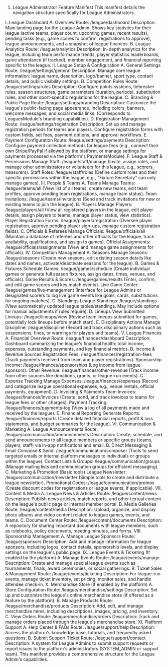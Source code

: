 1. League Administrator Feature Manifest
This manifest details the navigation structure specifically for League Administrators.

I. League Dashboard
A. Overview
Route: /league/dashboard
Description: Main landing page for the League Admin. Shows key statistics for their league (active teams, player count, upcoming games, recent results), pending tasks (e.g., game scores to confirm, registrations to approve), league announcements, and a snapshot of league finances.
B. League Analytics
Route: /league/analytics
Description: In-depth analytics for the league, including team performance trends, player statistics leaderboards, game attendance (if tracked), member engagement, and financial reporting specific to the league.
II. League Setup & Configuration
A. General Settings
Route: /league/settings/general
Description: Manage core league information: league name, description, logo/banner, sport type, contact details, and public visibility settings.
B. Competition Rules
Route: /league/settings/rules
Description: Configure points systems, tiebreaker rules, season structures, game parameters (duration, periods), substitution rules, and other sport-specific regulations for the league.
C. Branding & Public Page
Route: /league/settings/branding
Description: Customize the league's public-facing page appearance, including colors, banners, welcome messages, and social media links. (Corresponds to LeaguesModule's branding capabilities).
D. Registration Management
Route: /league/settings/registration
Description: Set up and manage registration periods for teams and players. Configure registration forms with custom fields, set fees, payment options, and approval workflows.
E. Payment Configuration
Route: /league/settings/payments
Description: Configure payment collection methods for league fees (e.g., connect their own Stripe/PayPal if allowed by the platform, or manage settings for payments processed via the platform's PaymentsModule).
F. League Staff & Permissions
Manage Staff: /league/staff/manage (Invite, assign roles, and manage other administrators or volunteers for this league, e.g., scorers, treasurers).
Staff Roles: /league/staff/roles (Define custom roles and their specific permissions within the league, e.g., "Fixture Secretary" can only manage games).
III. People & Teams
A. Teams
Manage Teams: /league/teams/all (View list of all teams, create new teams, edit team profiles, approve pending team registrations, manage team status).
Team Invitations: /league/teams/invitations (Send and track invitations for new or existing teams to join the league).
B. Players
Manage Players: /league/players/all (View all registered players in the league, edit player details, assign players to teams, manage player status, view statistics).
Player Registration Forms: /league/players/registration (Oversee player registration, approve pending player sign-ups, manage custom registration fields).
C. Officials & Referees
Manage Officials: /league/officials/all (Maintain a database of referees and other officials for the league, track availability, qualifications, and assign to games).
Official Assignments: /league/officials/assignments (View and manage game assignments for officials).
IV. Competition Management
A. Seasons
Manage Seasons: /league/seasons (Create new seasons, edit existing season details like dates and names, activate/deactivate seasons for the league).
B. Games & Fixtures
Schedule Games: /league/games/schedule (Create individual games or generate full season fixtures, assign dates, times, venues, and officials).
Game Results & Scores: /league/games/results (Enter, confirm, and edit game scores and key match events).
Live Game Center: /league/games/live-management (Interface for League Admins or designated scorers to log live game events like goals, cards, substitutions for ongoing matches).
C. Standings
League Standings: /league/standings (View automatically updated league tables/standings. May include options for manual adjustments if rules require).
D. Lineups
View Submitted Lineups: /league/lineups/view (Review team lineups submitted for games, potentially lock lineups before match start).
E. Disciplinary Actions
Manage Discipline: /league/discipline (Record and track disciplinary actions such as suspensions, fines, or warnings for players and teams).
V. League Finances
A. Financial Overview
Route: /league/finances/dashboard
Description: Dashboard summarizing the league's financial health: total income, expenses, outstanding payments, and key financial metrics.
B. Income & Revenue Sources
Registration Fees: /league/finances/registration-fees (Track payments received from team and player registrations).
Sponsorship Income: /league/finances/sponsorships (Log income from league sponsors).
Other Revenue: /league/finances/other-revenue (Track income from other sources like donations, grants, or league-run events).
C. Expense Tracking
Manage Expenses: /league/finances/expenses (Record and categorize league operational expenses, e.g., venue rentals, official payments, equipment).
D. Invoicing & Payments
Team Invoices: /league/finances/invoices (Create, send, and track invoices to teams for league fees or other charges).
Payment Tracking: /league/finances/payments-log (View a log of all payments made and received by the league).
E. Financial Reporting
Generate Reports: /league/finances/reports (Create detailed financial reports, profit & loss statements, and budget summaries for the league).
VI. Communication & Marketing
A. League Announcements
Route: /league/communication/announcements
Description: Create, schedule, and send announcements to all league members or specific groups (teams, players, staff) via in-app notifications and email.
B. Direct Messaging & Email
Compose & Send: /league/communication/composer (Tools to send targeted emails or internal platform messages to individuals or groups within the league).
Contact Lists & Groups: /league/communication/groups (Manage mailing lists and communication groups for efficient messaging).
C. Marketing & Promotion (Basic tools)
League Newsletter: /league/communication/newsletter (Simple tools to create and distribute a league newsletter).
Promotional Codes: /league/communication/promos (Create discount codes for registrations or league events, if applicable).
VII. Content & Media
A. League News & Articles
Route: /league/content/news
Description: Publish news articles, match reports, and other textual content on the league's public page or internal member portal.
B. Media Galleries
Route: /league/content/media
Description: Upload, organize, and display photo albums and video content related to league games, events, and teams.
C. Document Center
Route: /league/content/documents
Description: A repository for sharing important documents with league members, such as rulebooks, policy documents, meeting minutes, and forms.
VIII. Sponsorship Management
A. Manage League Sponsors
Route: /league/sponsors
Description: Add and manage information for league sponsors, including logos, contact details, sponsorship levels, and display settings on the league's public page.
IX. League Events & Ticketing (If enabled by the platform)
A. Manage Events
Route: /league/events/manage
Description: Create and manage special league events such as tournaments, finals, award ceremonies, or social gatherings.
B. Ticket Sales & Management
Route: /league/events/ticketing
Description: For league-run events, manage ticket inventory, set pricing, monitor sales, and handle attendee check-in.
X. Merchandise Store (If enabled by the platform)
A. Store Configuration
Route: /league/merchandise/settings
Description: Set up and customize the league's online merchandise store (if offered as a feature by the platform).
B. Manage Products
Route: /league/merchandise/products
Description: Add, edit, and manage merchandise items, including descriptions, images, pricing, and inventory.
C. View Orders
Route: /league/merchandise/orders
Description: Track and manage orders placed through the league's merchandise store.
XI. Platform Support
A. Help Center & FAQs
Route: /league/support/help
Description: Access the platform's knowledge base, tutorials, and frequently asked questions.
B. Submit Support Ticket
Route: /league/support/contact
Description: A system for League Admins to submit support requests or report issues to the platform's administrators (SYSTEM_ADMIN or support team).
This manifest provides a comprehensive structure for the League Admin's capabilities.

